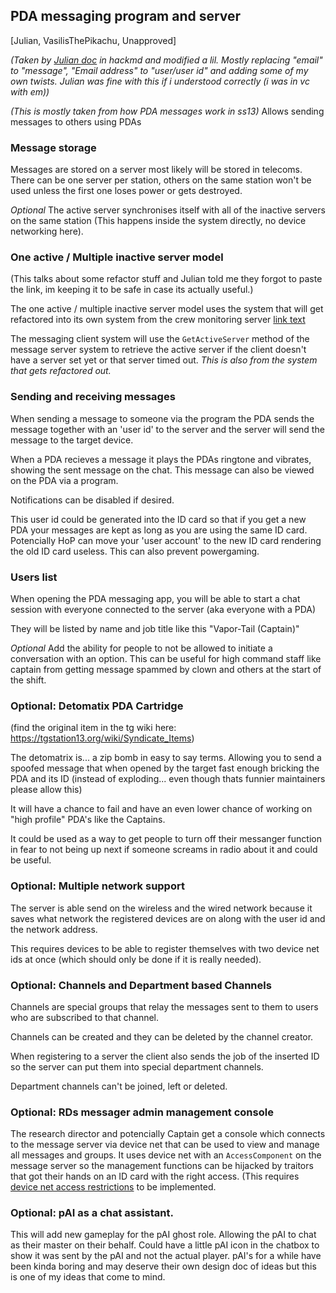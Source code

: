 ## PDA messaging program and server

[Julian, VasilisThePikachu, Unapproved]

*(Taken by [Julian doc](https://hackmd.io/iu2yK9bcQb-veuCOLl-FYw?both#Optional-Channels-and-Department-based-Channels) in hackmd and modified a lil. Mostly replacing "email" to "message", "Email address" to "user/user id" and adding some of my own twists. Julian was fine with this if i understood correctly (i was in vc with em))*

*(This is mostly taken from how PDA messages work in ss13)*
Allows sending messages to others using PDAs

### Message storage
Messages are stored on a server most likely will be stored in telecoms. There can be one server per station, others on the same station won't be used unless the first one loses power or gets destroyed.

*Optional* The active server synchronises itself with all of the inactive servers on the same station (This happens inside the system directly, no device networking here).

### One active / Multiple inactive server model

(This talks about some refactor stuff and Julian told me they forgot to paste the link, im keeping it to be safe in case its actually useful.)

The one active / multiple inactive server model uses the system that will get refactored into its own system from the crew monitoring server [link text]() 

The messaging client system will use the `GetActiveServer` method of the message server system to retrieve the active server if the client doesn't have a server set yet or that server timed out. *This is also from the system that gets refactored out.*

### Sending and receiving messages

When sending a message to someone via the program the PDA sends the message together with an 'user id' to the server and the server will send the message to the target device. 

When a PDA recieves a message it plays the PDAs ringtone and vibrates, showing the sent message on the chat. This message can also be viewed on the PDA via a program.

Notifications can be disabled if desired.

This user id could be generated into the ID card so that if you get a new PDA your messages are kept as long as you are using the same ID card. Potencially HoP can move your 'user account' to the new ID card rendering the old ID card useless. This can also prevent powergaming.

### Users list

When opening the PDA messaging app, you will be able to start a chat session with everyone connected to the server (aka everyone with a PDA)

They will be listed by name and job title like this "Vapor-Tail (Captain)"

*Optional* Add the ability for people to not be allowed to initiate a conversation with an option. This can be useful for high command staff like captain from getting message spammed by clown and others at the start of the shift.

### Optional: Detomatix PDA Cartridge

(find the original item in the tg wiki here: https://tgstation13.org/wiki/Syndicate_Items)

The detomatrix is... a zip bomb in easy to say terms. Allowing you to send a spoofed message that when opened by the target fast enough bricking the PDA and its ID (instead of exploding... even though thats funnier maintainers please allow this)

It will have a chance to fail and have an even lower chance of working on "high profile" PDA's like the Captains.

It could be used as a way to get people to turn off their messanger function in fear to not being up next if someone screams in radio about it and could be useful.

### Optional: Multiple network support

The server is able send on the wireless and the wired network because it saves what network the registered devices are on along with the user id and the network address.

This requires devices to be able to register themselves with two device net ids at once (which should only be done if it is really needed).

### Optional: Channels and Department based Channels
Channels are special groups that relay the messages sent to them to users who are subscribed to that channel.

Channels can be created and they can be deleted by the channel creator.

When registering to a server the client also sends the job of the inserted ID so the server can put them into special department channels.

Department channels can't be joined, left or deleted.

### Optional: RDs messager admin management console
The research director and potencially Captain get a console which connects to the message server via device net that can be used to view and manage all messages and groups.
It uses device net with an `AccessComponent` on the message server so the management functions can be hijacked by traitors that got their hands on an ID card with the right access. (This requires [device net access restrictions](https://hackmd.io/gPjP95_zRUiT-bX4hKxE6w) to be implemented.

### Optional: pAI as a chat assistant.
This will add new gameplay for the pAI ghost role. Allowing the pAI to chat as their master on their behalf. Could have a little pAI icon in the chatbox to show it was sent by the pAI and not the actual player. pAI's for a while have been kinda boring and may deserve their own design doc of ideas but this is one of my ideas that come to mind.
